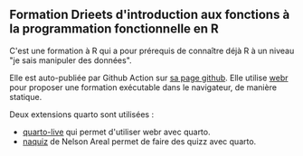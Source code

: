 ## Formation Drieets d'introduction aux fonctions à la programmation fonctionnelle en R

C'est une formation à R qui a pour prérequis de connaître déjà R à un niveau "je sais manipuler des données".

Elle est auto-publiée par Github Action sur [sa page github](https://arnaud-feldmann.github.io/formation_r_drieets_prog_fonctionnelle/). Elle utilise [webr](https://github.com/r-wasm/webr) pour proposer une formation exécutable dans le navigateur, de manière statique.

Deux extensions quarto sont utilisées :

* [quarto-live](https://github.com/r-wasm/quarto-live) qui permet d'utiliser webr avec quarto.
* [naquiz](https://github.com/nareal/naquiz) de Nelson Areal permet de faire des quizz avec quarto.
